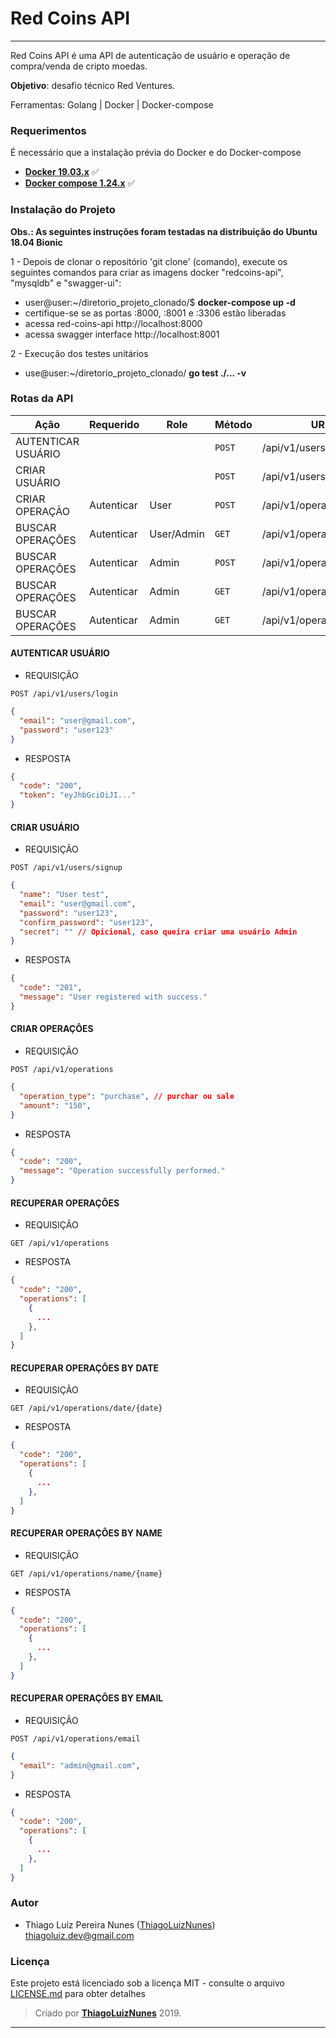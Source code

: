 # Red Coins API

---
Red Coins API é uma API de autenticação de usuário e operação de compra/venda de cripto moedas.

**Objetivo**: desafio técnico Red Ventures.


Ferramentas: Golang | Docker | Docker-compose

### Requerimentos ###

É necessário que a instalação prévia do Docker e do Docker-compose

* **[Docker 19.03.x](https://docs.docker.com)** :white_check_mark:
* **[Docker compose 1.24.x](https://docs.docker.com/compose/)** :white_check_mark:

### Instalação do Projeto ###

**Obs.: As seguintes instruções foram testadas na distribuição do Ubuntu 18.04 Bionic**

1 - Depois de clonar o repositório 'git clone' (comando), execute os seguintes comandos para criar as imagens docker "redcoins-api", "mysqldb" e "swagger-ui":
  - user@user:~/diretorio_projeto_clonado/$ **docker-compose up -d**
  - certifique-se se as portas :8000, :8001 e :3306 estão liberadas
  - acessa red-coins-api http://localhost:8000
  - acessa swagger interface http://localhost:8001

2 - Execução dos testes unitários
  - use@user:~/diretorio_projeto_clonado/ **go test ./... -v**

### Rotas da API ###
|   Ação                   | Requerido  | Role  |  Método  | URL
|   -----------------------|------------| ----- |----------|--------------
|   AUTENTICAR USUÁRIO     |            |       | `POST`   | /api/v1/users/login
|   CRIAR USUÁRIO          |            |       | `POST`   | /api/v1/users/signup
|   CRIAR OPERAÇÃO         | Autenticar | User  | `POST`   | /api/v1/operations
|   BUSCAR OPERAÇÕES       | Autenticar | User/Admin  | `GET  `  | /api/v1/operations
|   BUSCAR OPERAÇÕES       | Autenticar | Admin | `POST`   | /api/v1/operations/email
|   BUSCAR OPERAÇÕES       | Autenticar | Admin | `GET`    | /api/v1/operations/date
|   BUSCAR OPERAÇÕES       | Autenticar | Admin | `GET`    | /api/v1/operations/name

#### AUTENTICAR USUÁRIO ####
* REQUISIÇÃO
```
POST /api/v1/users/login
```
```json
{
  "email": "user@gmail.com",
  "password": "user123"
}
```
* RESPOSTA
```json
{
  "code": "200",
  "token": "eyJhbGciOiJI..."
}
```
#### CRIAR USUÁRIO ####
* REQUISIÇÃO
```
POST /api/v1/users/signup
```
```json
{
  "name": "User test",
  "email": "user@gmail.com",
  "password": "user123",
  "confirm_password": "user123",
  "secret": "" // Opicional, caso queira criar uma usuário Admin
}
```
* RESPOSTA
```json
{
  "code": "201",
  "message": "User registered with success."
}
```
#### CRIAR OPERAÇÔES ####
* REQUISIÇÃO
```
POST /api/v1/operations
```
```json
{
  "operation_type": "purchase", // purchar ou sale
  "amount": "150",
}
```
* RESPOSTA
```json
{
  "code": "200",
  "message": "Operation successfully performed."
}
```
#### RECUPERAR OPERAÇÔES ####
* REQUISIÇÃO
```
GET /api/v1/operations
```
* RESPOSTA
```json
{
  "code": "200",
  "operations": [
    {
      ...
    },
  ]
}
```
#### RECUPERAR OPERAÇÔES BY DATE ####
* REQUISIÇÃO
```
GET /api/v1/operations/date/{date}
```
* RESPOSTA
```json
{
  "code": "200",
  "operations": [
    {
      ...
    },
  ]
}
```
#### RECUPERAR OPERAÇÔES BY NAME ####
* REQUISIÇÃO
```
GET /api/v1/operations/name/{name}
```
* RESPOSTA
```json
{
  "code": "200",
  "operations": [
    {
      ...
    },
  ]
}
```
#### RECUPERAR OPERAÇÔES BY EMAIL ####
* REQUISIÇÃO
```
POST /api/v1/operations/email
```
```json
{
  "email": "admin@gmail.com",
}
```
* RESPOSTA
```json
{
  "code": "200",
  "operations": [
    {
      ...
    },
  ]
}
```

### Autor

* Thiago Luiz Pereira Nunes ([ThiagoLuizNunes](https://github.com/ThiagoLuizNunes)) thiagoluiz.dev@gmail.com

### Licença

Este projeto está licenciado sob a licença MIT - consulte o arquivo [LICENSE.md](LICENSE.md) para obter detalhes

>Criado por **[ThiagoLuizNunes](https://www.linkedin.com/in/thiago-luiz-507483112/)** 2019.

---
